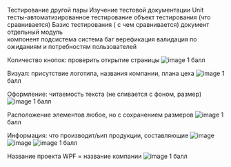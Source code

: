 Тестирование другой пары
Изучение тестовой документации
Unit тесты-автоматизированное тестирование
объект тестирования (что сравнивается)
Базис тестирования ( с чем сравнивается)
документ
отдельный модуль  
компонент
подсистема 
система
баг
верефикация
валидация по ожиданиям и потребностям пользователей






Количество кнопок: проверить открытие страницы    ![image](https://user-images.githubusercontent.com/97598502/198540374-ba67265a-b112-487a-978c-c90ed106358a.png) 1 балл

Визуал: присутствие логотипа, названия компании, плана цеха ![image](https://user-images.githubusercontent.com/97598502/198540444-c42a80b8-df5f-44a9-aaa5-0d7d0be1ce40.png) 1 балл

Оформление: читаемость текста (не сливается с фоном, размер) ![image](https://user-images.githubusercontent.com/97598502/198540498-6acd1133-0c77-41cd-942f-7cf4a021ecb1.png) 1 балл

Расположение элементов любое, но с сохранением размеров ![image](https://user-images.githubusercontent.com/97598502/198540559-cf899d7e-b3bf-41b9-b832-7ff28fe727e6.png) 1 балл

Информация: что производит/ьип продукции, составляющие ![image](https://user-images.githubusercontent.com/97598502/198540640-406fe4cd-4267-42e9-85f9-97f58a276196.png) ![image](https://user-images.githubusercontent.com/97598502/198540670-ba19646e-4389-44f5-83f1-a4cac17a1c49.png) ![image](https://user-images.githubusercontent.com/97598502/198540704-03de85ac-d0f7-4279-9497-548da615d98f.png)  1 балл


 
Название проекта WPF = название компании ![image](https://user-images.githubusercontent.com/97598502/198540788-4a268690-624b-455d-98d3-7cc7df0d931a.png) 1 балл

